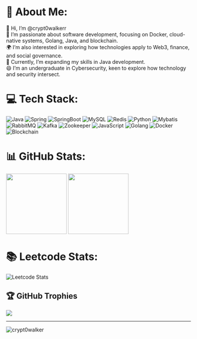 # 💫 About Me:

👋 Hi, I’m @crypt0walkerr<br>
👀 I’m passionate about software development, focusing on Docker, cloud-native systems, Golang, Java, and blockchain.<br>
🌍 I’m also interested in exploring how technologies apply to Web3, finance, and social governance.<br>
🌱 Currently, I’m expanding my skills in Java development.<br>
😄 I’m an undergraduate in Cybersecurity, keen to explore how technology and security intersect.
# 💻 Tech Stack:

![Java](https://img.shields.io/badge/-Java-red) ![Spring](https://img.shields.io/badge/-Spring-green) ![SpringBoot](https://img.shields.io/badge/-SpringBoot-lightgrey) ![MySQL](https://img.shields.io/badge/-MySQL-blue) ![Redis](https://img.shields.io/badge/-Redis-darkred) ![Python](https://img.shields.io/badge/-Python-yellow) ![Mybatis](https://img.shields.io/badge/-Mybatis-lightblue) ![RabbitMQ](https://img.shields.io/badge/-RabbitMQ-orange) ![Kafka](https://img.shields.io/badge/-Kafka-black) ![Zookeeper](https://img.shields.io/badge/-Zookeeper-darkblue) ![JavaScript](https://img.shields.io/badge/-JavaScript-yellowgreen) ![Golang](https://img.shields.io/badge/-Golang-blue) ![Docker](https://img.shields.io/badge/-Docker-blue) ![Blockchain](https://img.shields.io/badge/-Blockchain-darkorange)






# 📊 GitHub Stats:
<p>
<img
    src="https://github-readme-stats.vercel.app/api?username=crypt0walker&count_private=true&theme=dark&show_icons=true"Python
    height="165"
/>
<img
    src="https://github-readme-stats.vercel.app/api/top-langs/?username=crypt0walker&theme=dark&show_icons=true"
    height="165"
/>
</p>

# 📚  Leetcode Stats: 
![Leetcode Stats](https://leetcard.jacoblin.cool/crypt0walker?theme=transparent&ext=heatmap&site=cn)

## 🏆 GitHub Trophies

![](https://github-profile-trophy.vercel.app/?username=crypt0walker&theme=radical&no-frame=false&no-bg=true&margin-w=4)

---

<p align="left"> <img src="https://komarev.com/ghpvc/?username=crypt0walker&label=Profile%20views&color=0e75b6&style=flat" alt="crypt0walker" /> </p>

<!-- Proudly created with GPRM ( https://gprm.itsvg.in ) -->
